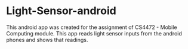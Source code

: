 # Light-Sensor-android



This android app was created for the assignment of CS4472 - Mobile Computing module. This app reads light sensor inputs from the android phones and shows that readings.
